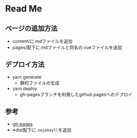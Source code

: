 # Read Me

## ページの追加方法

- content/に.mdファイルを追加
- pages/配下に.mdファイルと同名の.vueファイルを追加

## デプロイ方法

- yarn generate
  - 静的ファイルの生成
- yarn deploy
  - gh-pagesブランチを利用したgithub pagesへのデプロイ

## 参考

- [gh-pages](https://github.com/lucpotage/nuxt-github-pages)
- ※dist配下に`.nojekeyll`を追加
